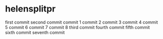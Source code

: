 # helensplitpr
first commit
second commit
commit 1
commit 2
commit 3
commit 4
commit 5
commit 6
commit 7
commit 8
third commit
fourth commit
fifth commit
sixth commit
seventh commit
